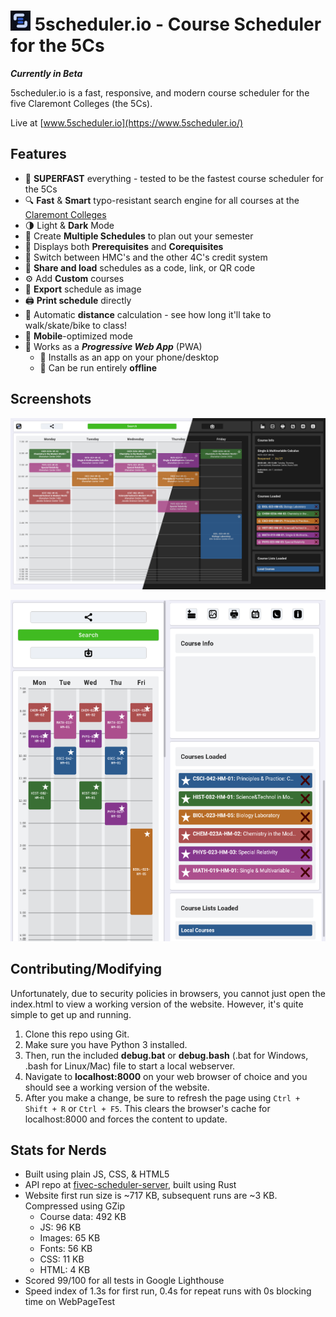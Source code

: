 # ![Logo](https://raw.githubusercontent.com/IonImpulse/fivec-scheduler-webpage/main/img/favicons/favicon-32x32.png) 5scheduler.io - Course Scheduler for the 5Cs
***Currently in Beta***

5scheduler.io is a fast, responsive, and modern course scheduler for the five Claremont Colleges (the 5Cs).

Live at [www.5scheduler.io](https://www.5scheduler.io/)


## Features
- 🚀 **SUPERFAST** everything - tested to be the fastest course scheduler for the 5Cs
- 🔍 **Fast** & **Smart** typo-resistant search engine for all courses at the [Claremont Colleges](https://www.claremont.edu/)
- 🌗 Light & **Dark** Mode
- 🔢 Create **Multiple Schedules** to plan out your semester
- 🔮 Displays both **Prerequisites** and **Corequisites**
- 🔀 Switch between HMC's and the other 4C's credit system
- 📧 **Share and load** schedules as a code, link, or QR code
- ⚙ Add **Custom** courses
- 📸 **Export** schedule as image
- 🖨 **Print schedule** directly 
- 📐 Automatic **distance** calculation - see how long it'll take to walk/skate/bike to class!
- 📱 **Mobile**-optimized mode
- 🔰 Works as a ***Progressive Web App*** (PWA)
   - 📲 Installs as an app on your phone/desktop
   - 💾 Can be run entirely **offline**

## Screenshots
![Screenshot Desktop](https://raw.githubusercontent.com/IonImpulse/fivec-scheduler-webpage/main/img/theme_change_screenshot.png)

![Screenshot Mobile](https://raw.githubusercontent.com/IonImpulse/fivec-scheduler-webpage/main/img/mobile_screenshot.png)



## Contributing/Modifying
Unfortunately, due to security policies in browsers, you cannot just open the index.html to view a working version of the website. However, it's quite simple to get up and running.

1. Clone this repo using Git.
2. Make sure you have Python 3 installed. 
3. Then, run the included **debug.bat** or **debug.bash** (.bat for Windows, .bash for Linux/Mac) file to start a local webserver.
4. Navigate to **localhost:8000** on your web browser of choice and you should see a working version of the website.
5. After you make a change, be sure to refresh the page using `Ctrl + Shift + R` or `Ctrl + F5`. This clears the browser's cache for localhost:8000 and forces the content to update.



## Stats for Nerds
- Built using plain JS, CSS, & HTML5
- API repo at [fivec-scheduler-server](https://github.com/IonImpulse/fivec-scheduler-server), built using Rust
- Website first run size is ~717 KB, subsequent runs are ~3 KB. Compressed using GZip
   - Course data: 492 KB
   - JS: 96 KB
   - Images: 65 KB
   - Fonts: 56 KB
   - CSS: 11 KB
   - HTML: 4 KB
- Scored 99/100 for all tests in Google Lighthouse
- Speed index of 1.3s for first run, 0.4s for repeat runs with 0s blocking time on WebPageTest
